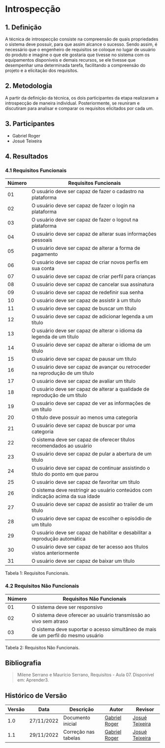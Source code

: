 # Introspecção

## 1. Definição

A técnica de introspecção consiste na compreensão de quais propriedades o sistema deve possuir, para que assim alcance o sucesso. Sendo assim, é necessário que o engenheiro de requisitos se coloque no lugar de usuário do produto e imagine o que ele gostaria que tivesse no sistema com os equipamentos disponíveis e demais recursos, se ele tivesse que desempenhar uma determinada tarefa, facilitando a compreensão do projeto e a elicitação dos requisitos.

## 2. Metodologia

A partir da definição da técnica, os dois participantes da etapa realizaram a introspecção de maneira individual. Posteriormente, se reuniram e discutiram para analisar e comparar os requisitos elicitados por cada um. 

## 3. Participantes

* Gabriel Roger
* Josué Teixeira

## 4. Resultados

### 4.1 Requisitos Funcionais
|Número|Requisitos Funcionais|
|--|-----------------------------------------------|
|01 | O usuário deve ser capaz de fazer o cadastro na plataforma |
|02 | O usuário deve ser capaz de fazer o login na plataforma |
|03 | O usuário deve ser capaz de fazer o logout na plataforma |
|04 | O usuário deve ser capaz de alterar suas informações pessoais |
|05 | O usuário deve ser capaz de alterar a forma de pagamento |
|06 | O usuário deve ser capaz de criar novos perfis em sua conta |
|07 | O usuário deve ser capaz de criar perfil para crianças |
|08 | O usuário deve ser capaz de cancelar sua assinatura |
|09 | O usuário deve ser capaz de redefinir sua senha |
|10 | O usuário deve ser capaz de assistir à um título |
|11 | O usuário deve ser capaz de buscar um título |
|12 | O usuário deve ser capaz de adicionar legenda a um título |
|13 | O usuário deve ser capaz de alterar o idioma da legenda de um título |
|14 | O usuário deve ser capaz de alterar o idioma de um título |
|15 | O usuário deve ser capaz de pausar um título |
|16 | O usuário deve ser capaz de avançar ou retroceder na reprodução de um título |
|17 | O usuário deve ser capaz de avaliar um título |
|18 | O usuário deve ser capaz de alterar a qualidade de reprodução de um título |
|19 | O usuário deve ser capaz de ver as informações de um título |
|20 | O título deve possuir ao menos uma categoria |
|21 | O usuário deve ser capaz de buscar por uma categoria |
|22 | O sistema deve ser capaz de oferecer títulos recomendados ao usuário |
|23 | O usuário deve ser capaz de pular a abertura de um título |
|24 | O usuário deve ser capaz de continuar assistindo o título do ponto em que parou |
|25 | O usuário deve ser capaz de favoritar um título |
|26 | O sistema deve restringir ao usuário conteúdos com indicação acima da sua idade |
|27 | O usuário deve ser capaz de assistir ao trailer de um título |
|28 | O usuário deve ser capaz de escolher o episódio de um título |
|29 | O usuário deve ser capaz de habilitar e desabilitar a reprodução automática |
|30 | O usuário deve ser capaz de ter acesso aos títulos vistos anteriormente | 
|31 | O usuário deve ser capaz de baixar um título |

Tabela 1: Requisitos Funcionais.

### 4.2 Requisitos Não Funcionais
|Número|Requisitos Não Funcionais|
|---|--|
|01 |O sistema deve ser responsivo |
|02 |O sistema deve oferecer ao usuário transmissão ao vivo sem atraso |
|03 |O sistema deve suportar o acesso simultâneo de mais de um perfil do mesmo usuário |

Tabela 2: Requisitos Não Funcionais.

## Bibliografia

> Milene Serrano e Maurício Serrano, Requisitos - Aula 07. Disponível em: Aprender3.

## Histórico de Versão

| Versão | Data | Descrição | Autor | Revisor |
|--------|------|-----------|-------|---------|
| 1.0 | 27/11/2022 | Documento inicial | [Gabriel Roger](https://github.com/GabrielRoger07) | [Josué Teixeira](https://github.com/zjosuez) | 
| 1.1 | 29/11/2022 | Correção nas tabelas | [Gabriel Roger](https://github.com/GabrielRoger07) | [Josué Teixeira](https://github.com/zjosuez)

